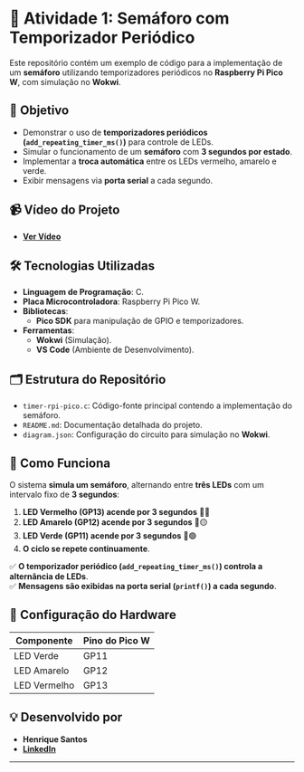 # 🚦 Atividade 1: Semáforo com Temporizador Periódico  

Este repositório contém um exemplo de código para a implementação de um **semáforo** utilizando temporizadores periódicos no **Raspberry Pi Pico W**, com simulação no **Wokwi**.  

## 🎯 Objetivo  

- Demonstrar o uso de **temporizadores periódicos (`add_repeating_timer_ms()`)** para controle de LEDs.  
- Simular o funcionamento de um **semáforo** com **3 segundos por estado**.  
- Implementar a **troca automática** entre os LEDs vermelho, amarelo e verde.  
- Exibir mensagens via **porta serial** a cada segundo.  

## 📹 Vídeo do Projeto  

- **[Ver Vídeo](#)**

## 🛠️ Tecnologias Utilizadas  

- **Linguagem de Programação**: C.  
- **Placa Microcontroladora**: Raspberry Pi Pico W.  
- **Bibliotecas**:  
  - **Pico SDK** para manipulação de GPIO e temporizadores.  
- **Ferramentas**:  
  - **Wokwi** (Simulação).  
  - **VS Code** (Ambiente de Desenvolvimento).  

## 🗂️ Estrutura do Repositório  

- `timer-rpi-pico.c`: Código-fonte principal contendo a implementação do semáforo.  
- `README.md`: Documentação detalhada do projeto.  
- `diagram.json`: Configuração do circuito para simulação no **Wokwi**.  

## 🚀 Como Funciona  

O sistema **simula um semáforo**, alternando entre **três LEDs** com um intervalo fixo de **3 segundos**:  

1. **LED Vermelho (GP13) acende por 3 segundos** 🚦🔴  
2. **LED Amarelo (GP12) acende por 3 segundos** 🚦🟡  
3. **LED Verde (GP11) acende por 3 segundos** 🚦🟢  
4. **O ciclo se repete continuamente**.  

✅ **O temporizador periódico (`add_repeating_timer_ms()`) controla a alternância de LEDs**.  
✅ **Mensagens são exibidas na porta serial (`printf()`) a cada segundo**.  

## 🔌 Configuração do Hardware  

| Componente  | Pino do Pico W |  
|------------|---------------|  
| LED Verde  | GP11          |  
| LED Amarelo | GP12          |  
| LED Vermelho | GP13          |  


## 💡 Desenvolvido por  

- **Henrique Santos**  
- **[LinkedIn](https://www.linkedin.com/in/dev-henriqueo-santos/)**  

---

